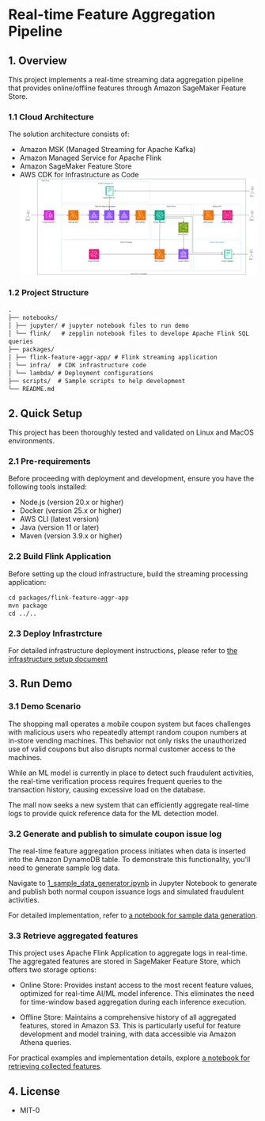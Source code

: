 # Real-time Feature Aggregation Pipeline

## 1. Overview
This project implements a real-time streaming data aggregation pipeline that provides online/offline features through Amazon SageMaker Feature Store.

### 1.1 Cloud Architecture
The solution architecture consists of:
- Amazon MSK (Managed Streaming for Apache Kafka)
- Amazon Managed Service for Apache Flink
- Amazon SageMaker Feature Store
- AWS CDK for Infrastructure as Code
![cloud_architecture](./docs/cloud-architecture.svg)

### 1.2 Project Structure
```
.
├── notebooks/
│ ├── jupyter/ # jupyter notebook files to run demo
│ └── flink/   # zepplin notebook files to develope Apache Flink SQL queries
├── packages/
│ ├── flink-feature-aggr-app/ # Flink streaming application
│ └── infra/  # CDK infrastructure code
│ └── lambda/ # Deployment configurations
├── scripts/  # Sample scripts to help development
└── README.md
```

## 2. Quick Setup
This project has been thoroughly tested and validated on Linux and MacOS environments.

### 2.1 Pre-requirements
Before proceeding with deployment and development, ensure you have the following tools installed:
* Node.js (version 20.x or higher)
* Docker (version 25.x or higher)
* AWS CLI (latest version)
* Java (version 11 or later)
* Maven (version 3.9.x or higher)

### 2.2 Build Flink Application
Before setting up the cloud infrastructure, build the streaming processing application:
```
cd packages/flink-feature-aggr-app
mvn package
cd ../..
```

### 2.3 Deploy Infrastrcture
For detailed infrastructure deployment instructions, please refer to [the infrastructure setup document](packages/infra/README.md)

## 3. Run Demo

### 3.1 Demo Scenario
The shopping mall operates a mobile coupon system but faces challenges with malicious users who repeatedly attempt random coupon numbers at in-store vending machines. This behavior not only risks the unauthorized use of valid coupons but also disrupts normal customer access to the machines. 

While an ML model is currently in place to detect such fraudulent activities, the real-time verification process requires frequent queries to the transaction history, causing excessive load on the database. 

The mall now seeks a new system that can efficiently aggregate real-time logs to provide quick reference data for the ML detection model.

### 3.2 Generate and publish to simulate coupon issue log
The real-time feature aggregation process initiates when data is inserted into the Amazon DynamoDB table. To demonstrate this functionality, you'll need to generate sample log data.

Navigate to [1_sample_data_generator.ipynb](./notebooks/jupyter/1_sample_data_generator.ipynb) in Jupyter Notebook to generate and publish both normal coupon issuance logs and simulated fraudulent activities.

For detailed implementation, refer to [a notebook for sample data generation](./notebooks/jupyter/1_sample_data_generator.ipynb).

### 3.3 Retrieve aggregated features

This project uses Apache Flink Application to aggregate logs in real-time. The aggregated features are stored in SageMaker Feature Store, which offers two storage options:

* Online Store: Provides instant access to the most recent feature values, optimized for real-time AI/ML model inference. This eliminates the need for time-window based aggregation during each inference execution.

* Offline Store: Maintains a comprehensive history of all aggregated features, stored in Amazon S3. This is particularly useful for feature development and model training, with data accessible via Amazon Athena queries.

For practical examples and implementation details, explore [a notebook for retrieving collected features](./notebooks/jupyter/2_access_to_collected_features.ipynb).

## 4. License
* MIT-0
